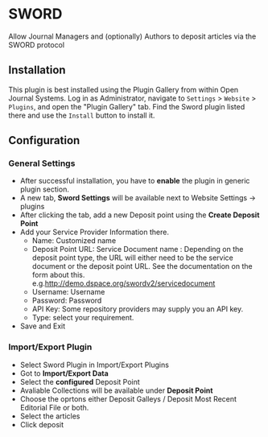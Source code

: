 # SWORD

Allow Journal Managers and (optionally) Authors to deposit articles via the SWORD protocol

## Installation

This plugin is best installed using the Plugin Gallery from within Open Journal Systems.
Log in as Administrator, navigate to `Settings` > `Website` > `Plugins`, and open the "Plugin Gallery"
tab. Find the Sword plugin listed there and use the `Install` button to install it.

## Configuration

### General Settings
- After successful installation, you  have to **enable** the plugin in  generic plugin section.
- A new tab, **Sword Settings** will be available next to Website Settings -> plugins
- After clicking the tab, add a new Deposit point using the **Create Deposit Point**
- Add your Service Provider Information there. 
  -   Name: Customized name
  -   Deposit Point URL: Service Document name :  Depending on the deposit point type, the URL will either need to be the service document or the deposit point URL. See the documentation on the form about this.  e.g.http://demo.dspace.org/swordv2/servicedocument
  -   Username: Username
  -   Password: Password
  -   API Key: Some repository providers may supply you an API key.
  -   Type: select your requirement.
-   Save and Exit
  
 ### Import/Export Plugin
 - Select Sword Plugin in Import/Export Plugins
 - Got to **Import/Export Data**
 - Select the **configured**  Deposit Point
 - Avaliable Collections will be available under **Deposit Point**
 - Choose the oprtons either  Deposit Galleys / Deposit Most Recent Editorial File or both.
 - Select the articles
 - Click deposit

  
